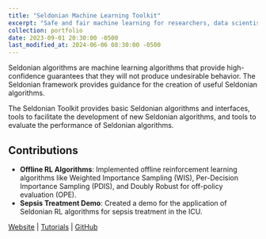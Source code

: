 ```yaml
---
title: "Seldonian Machine Learning Toolkit"
excerpt: "Safe and fair machine learning for researchers, data scientists, and beginners."
collection: portfolio
date: 2023-09-01 20:30:00 -0500
last_modified_at: 2024-06-06 08:30:00 -0500
---
```


Seldonian algorithms are machine learning algorithms that provide high-confidence guarantees that they will not produce
undesirable behavior. The Seldonian framework provides guidance for the creation of useful Seldonian algorithms.

The Seldonian Toolkit provides basic Seldonian algorithms and interfaces, tools to facilitate the development of new
Seldonian algorithms, and tools to evaluate the performance of Seldonian algorithms.

## Contributions

- **Offline RL Algorithms**: Implemented offline reinforcement learning algorithms like Weighted Importance Sampling
  (WIS), Per-Decision Importance Sampling (PDIS), and Doubly Robust for off-policy evaluation (OPE).
- **Sepsis Treatment Demo**: Created a demo for the application of Seldonian RL algorithms for sepsis treatment in the
  ICU.

[Website](https://seldonian.cs.umass.edu/) \| [Tutorials](https://seldonian.cs.umass.edu/Tutorials/tutorials/) \| [GitHub](https://github.com/seldonian-toolkit/Engine)